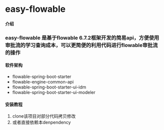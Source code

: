 # easy-flowable

#### 介绍

### easy-flowable 是基于flowable 6.7.2框架开发的简易api，方便使用审批流的学习查询成本，可以更简便的利用代码进行flowable审批流的操作

#### 软件架构
- flowable-spring-boot-starter
- flowable-engine-common-api
- flowable-spring-boot-starter-ui-idm
- flowable-spring-boot-starter-ui-modeler


#### 安装教程

1. clone该项目对部分代码拷贝修改
2. 或者直接依赖本denpendency



